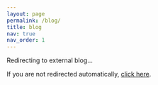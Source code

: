 ```yaml
---
layout: page
permalink: /blog/
title: blog
nav: true
nav_order: 1
---
```


<script type="text/javascript">
    window.location.href = "https://bineshkumar.me/robmedllm_notes/#start-here";
</script>

<p>Redirecting to external blog...</p>
<p>If you are not redirected automatically, <a href="https://bineshkumar.me/robmedllm_notes/#start-here">click here</a>.</p>